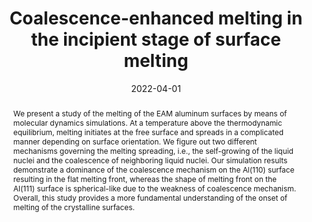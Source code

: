 ---
short: '3'
title: 'Coalescence-enhanced melting in the incipient stage of surface melting'
collection: publications
permalink: /publications/2022-03-SurfMelting
thumbnail: ./figure/2022_surfMelting.png
date: 2022-04-01
venue: 'private arxiv'
authors: '<a href="/cv">Cao Thang Nguyen</a>, Duc Tam Ho, Sung Youb Kim.'
abstract: "We present a study of the melting of the EAM aluminum surfaces by means of molecular dynamics simulations. At a temperature above the thermodynamic equilibrium, melting initiates at the free surface and spreads in a complicated manner depending on surface orientation. We figure out two different mechanisms governing the melting spreading, i.e., the self-growing of the liquid nuclei and the coalescence of neighboring liquid nuclei. Our simulation results demonstrate a dominance of the coalescence mechanism on the Al(110) surface resulting in the flat melting front, whereas the shape of melting front on the Al(111) surface is spherical-like due to the weakness of coalescence mechanism. Overall, this study provides a more fundamental understanding of the onset of melting of the crystalline surfaces."
bibtex: " "
# code: "https://github.com/dulucas/Displacement_Field"
# project_page: /projects/DisplacementFields
# pdf: "https://arxiv.org/pdf/2002.12730.pdf"
paper_link: "https://thangckt.github.io/note/"
---